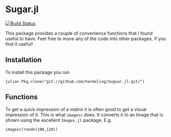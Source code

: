 # Sugar.jl

[![Build Status](https://travis-ci.org/harmeling/Sugar.jl.svg?branch=master)](https://travis-ci.org/harmeling/Sugar.jl)

This package provides a couple of convenience functions that I found useful to have.  Feel free to move any of the code into other packages, if you find it useful!

## Installation

To install this package you run

```
julia> Pkg.clone("git://github.com/harmeling/Suguar.jl.git/")
```

## Functions

To get a quick impression of a matrix it is often good to get a visual
impression of it.  This is what `imagesc` does.  It converts it to an
Image that is shown using the excellent `Images.jl` package.  E.g.

```
imagesc(randn(100,120))
```
